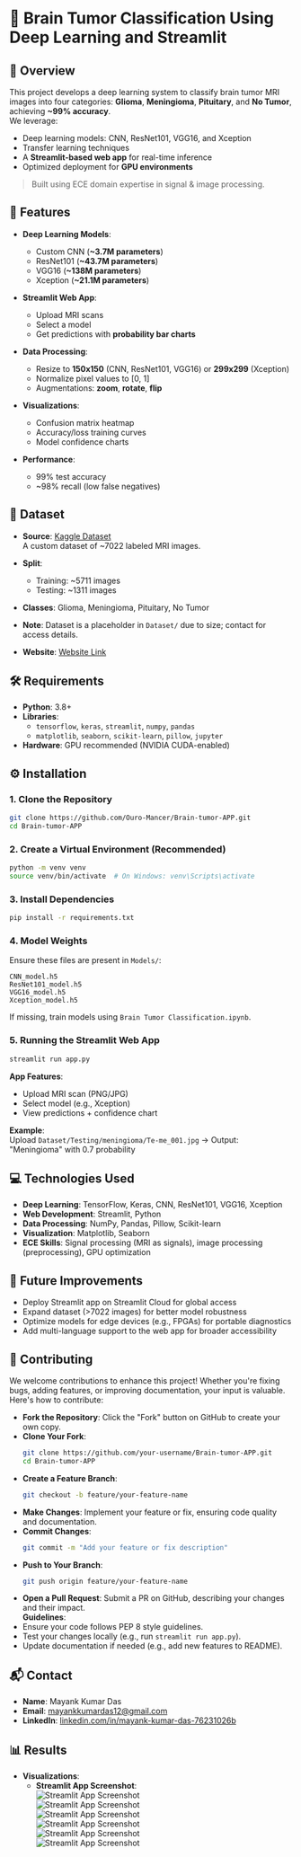 # 🧠 Brain Tumor Classification Using Deep Learning and Streamlit

## 📌 Overview
This project develops a deep learning system to classify brain tumor MRI images into four categories: **Glioma**, **Meningioma**, **Pituitary**, and **No Tumor**, achieving **~99% accuracy**.  
We leverage:  
- Deep learning models: CNN, ResNet101, VGG16, and Xception  
- Transfer learning techniques  
- A **Streamlit-based web app** for real-time inference  
- Optimized deployment for **GPU environments**  

> Built using ECE domain expertise in signal & image processing.

## 🚀 Features
- **Deep Learning Models**:  
  - Custom CNN (**~3.7M parameters**)  
  - ResNet101 (**~43.7M parameters**)  
  - VGG16 (**~138M parameters**)  
  - Xception (**~21.1M parameters**)  

- **Streamlit Web App**:  
  - Upload MRI scans  
  - Select a model  
  - Get predictions with **probability bar charts**  

- **Data Processing**:  
  - Resize to **150x150** (CNN, ResNet101, VGG16) or **299x299** (Xception)  
  - Normalize pixel values to [0, 1]  
  - Augmentations: **zoom**, **rotate**, **flip**  

- **Visualizations**:  
  - Confusion matrix heatmap  
  - Accuracy/loss training curves  
  - Model confidence charts  

- **Performance**:   
  - 99% test accuracy  
  - ~98% recall (low false negatives)  

## 📂 Dataset
- **Source**: [Kaggle Dataset](https://www.kaggle.com/datasets/masoudnickparvar/brain-tumor-mri-dataset)  
  A custom dataset of ~7022 labeled MRI images.

- **Split**:
  - Training: ~5711 images
  - Testing: ~1311 images

- **Classes**: Glioma, Meningioma, Pituitary, No Tumor
- **Note**: Dataset is a placeholder in `Dataset/` due to size; contact for access details.  
- **Website**: [Website Link](https://brain-tumor-classification-ml.streamlit.app/)  


## 🛠️ Requirements
- **Python**: 3.8+  
- **Libraries**:  
  - `tensorflow`, `keras`, `streamlit`, `numpy`, `pandas`  
  - `matplotlib`, `seaborn`, `scikit-learn`, `pillow`, `jupyter`  
- **Hardware**: GPU recommended (NVIDIA CUDA-enabled)  

## ⚙️ Installation
### 1. Clone the Repository
```bash
git clone https://github.com/Ouro-Mancer/Brain-tumor-APP.git
cd Brain-tumor-APP
```

### 2. Create a Virtual Environment (Recommended)
```bash
python -m venv venv
source venv/bin/activate  # On Windows: venv\Scripts\activate
```

### 3. Install Dependencies
```bash
pip install -r requirements.txt
```

### 4. Model Weights
Ensure these files are present in `Models/`:
```plaintext
CNN_model.h5
ResNet101_model.h5
VGG16_model.h5
Xception_model.h5
```
If missing, train models using `Brain Tumor Classification.ipynb`.

### 5. Running the Streamlit Web App
```bash
streamlit run app.py
```

**App Features**:  
- Upload MRI scan (PNG/JPG)  
- Select model (e.g., Xception)  
- View predictions + confidence chart  

**Example**:  
Upload `Dataset/Testing/meningioma/Te-me_001.jpg` → Output: "Meningioma" with 0.7 probability  
 

## 💻 Technologies Used
- **Deep Learning**: TensorFlow, Keras, CNN, ResNet101, VGG16, Xception  
- **Web Development**: Streamlit, Python  
- **Data Processing**: NumPy, Pandas, Pillow, Scikit-learn  
- **Visualization**: Matplotlib, Seaborn  
- **ECE Skills**: Signal processing (MRI as signals), image processing (preprocessing), GPU optimization  

## 🔮 Future Improvements
- Deploy Streamlit app on Streamlit Cloud for global access  
- Expand dataset (>7022 images) for better model robustness  
- Optimize models for edge devices (e.g., FPGAs) for portable diagnostics  
- Add multi-language support to the web app for broader accessibility  

## 🤝 Contributing
We welcome contributions to enhance this project! Whether you're fixing bugs, adding features, or improving documentation, your input is valuable. Here's how to contribute:  
- **Fork the Repository**: Click the "Fork" button on GitHub to create your own copy.  
- **Clone Your Fork**:  
  ```bash
  git clone https://github.com/your-username/Brain-tumor-APP.git
  cd Brain-tumor-APP
  ```  
- **Create a Feature Branch**:  
  ```bash
  git checkout -b feature/your-feature-name
  ```  
- **Make Changes**: Implement your feature or fix, ensuring code quality and documentation.  
- **Commit Changes**:  
  ```bash
  git commit -m "Add your feature or fix description"
  ```  
- **Push to Your Branch**:  
  ```bash
  git push origin feature/your-feature-name
  ```  
- **Open a Pull Request**: Submit a PR on GitHub, describing your changes and their impact.  
**Guidelines**:  
- Ensure your code follows PEP 8 style guidelines.  
- Test your changes locally (e.g., run `streamlit run app.py`).  
- Update documentation if needed (e.g., add new features to README).  

## 📬 Contact
- **Name**: Mayank Kumar Das  
- **Email**: mayankkumardas12@gmail.com  
- **LinkedIn**: [linkedin.com/in/mayank-kumar-das-76231026b](https://linkedin.com/in/mayank-kumar-das-76231026b)  



## 📊 Results  
- **Visualizations**:  
  - **Streamlit App Screenshot**:  
    ![Streamlit App Screenshot](Result/UI-1.png)  
    ![Streamlit App Screenshot](Result/UI-Glioma.png)  
    ![Streamlit App Screenshot](Result/UI-No%20tumour.png)  
    ![Streamlit App Screenshot](Result/UI-Pituitary.png)  
    ![Streamlit App Screenshot](Result/UI-2.png)  
    ![Streamlit App Screenshot](Result/UI-3.png)  
  
